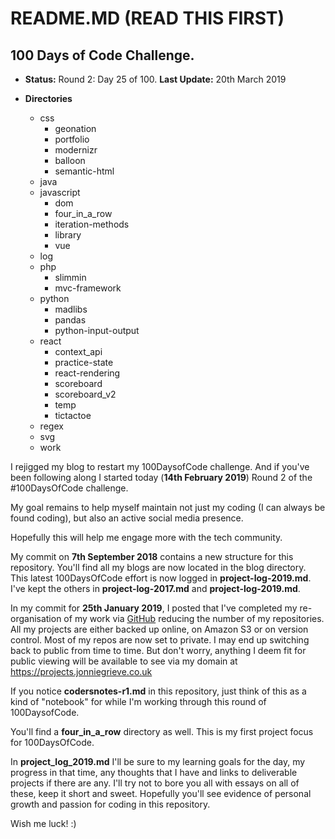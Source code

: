# README.MD (READ THIS FIRST)

## 100 Days of Code Challenge.

+ **Status:** Round 2: Day 25 of 100. **Last Update:** 20th March 2019

+ **Directories**
    + css 
      + geonation
      + portfolio
      + modernizr
      + balloon
      + semantic-html
    + java
    + javascript
      + dom
      + four_in_a_row
      + iteration-methods
      + library
      + vue
    + log
    + php
      + slimmin
      + mvc-framework
    + python
      + madlibs
      + pandas
      + python-input-output
    + react
      + context_api
      + practice-state
      + react-rendering  
      + scoreboard
      + scoreboard_v2
      + temp
      + tictactoe
    + regex
    + svg
    + work

I rejigged my blog to restart my 100DaysofCode challenge. And if you've been following along I started today (**14th February 2019**) Round 2 of the #100DaysOfCode challenge.  

My goal remains to help myself maintain not just my coding (I can always be found coding), but also an active social media presence.

Hopefully this will help me engage more with the tech community.

My commit on **7th September 2018** contains a new structure for this repository.  You'll find all my blogs are now located in the blog directory.  This latest 100DaysOfCode effort is now logged in **project-log-2019.md**.  I've kept the others in **project-log-2017.md** and **project-log-2019.md**.

In my commit for **25th January 2019**, I posted that I've completed my re-organisation of my work via [GitHub](https://github.com/jg-digital-media) reducing the number of my repositories.  All my projects are either backed up online, on Amazon S3 or on version control.  Most of my repos are now set to private.  I may end up switching back to public from time to time. But don't worry, anything I deem fit for public viewing will be available to see via my domain at https://projects.jonniegrieve.co.uk

If you notice **codersnotes-r1.md** in this repository, just think of this as a kind of "notebook" for while I'm working through this round of 100DaysofCode.

You'll find a **four_in_a_row** directory as well. This is my first project focus for 100DaysOfCode.

In **project_log_2019.md** I'll be sure to my learning goals for the day, my progress in that time, any thoughts that I have and links to deliverable projects if there are any.  I'll try not to bore you all with essays on all of these, keep it short and sweet. Hopefully you'll see evidence of personal growth and passion for coding in this repository.

Wish me luck!  :)